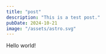 ```yaml
---
title: "post"
description: "This is a test post."
pubDate: 2024-10-21
image: "/assets/astro.svg"
---
```

Hello world!